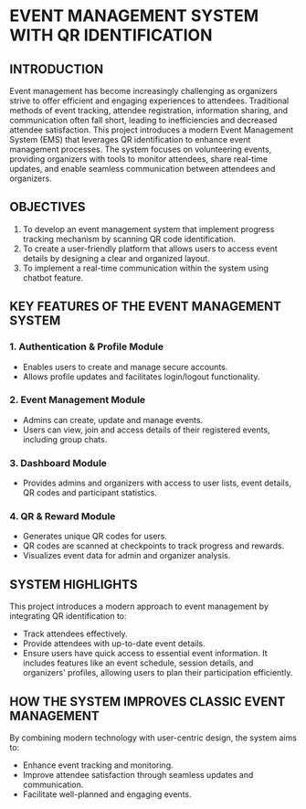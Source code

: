 # **EVENT MANAGEMENT SYSTEM WITH QR IDENTIFICATION**


## INTRODUCTION
Event management has become increasingly challenging as organizers strive to offer efficient and engaging experiences to attendees.
Traditional methods of event tracking, attendee registration, information sharing, and communication often fall short, leading to inefficiencies and decreased attendee satisfaction.
This project introduces a modern Event Management System (EMS) that leverages QR identification to enhance event management processes.
The system focuses on volunteering events, providing organizers with tools to monitor attendees, share real-time updates, and enable seamless communication between attendees and organizers.

## OBJECTIVES
1. To develop an event management system that implement progress tracking mechanism by scanning QR code identification.
2. To create a user-friendly platform that allows users to access event details by designing a clear and organized layout.
3. To implement a real-time communication within the system using chatbot feature.

## KEY FEATURES OF THE EVENT MANAGEMENT SYSTEM

### 1. Authentication & Profile Module
- Enables users to create and manage secure accounts.
- Allows profile updates and facilitates login/logout functionality.


### 2. Event Management Module
- Admins can create, update and manage events.
- Users can view, join and access details of their registered events, including group chats.


### 3. Dashboard Module
- Provides admins and organizers with access to user lists, event details, QR codes and participant statistics.

### 4. QR & Reward Module
- Generates unique QR codes for users.
- QR codes are scanned at checkpoints to track progress and rewards.
- Visualizes event data for admin and organizer analysis.

## SYSTEM HIGHLIGHTS

This project introduces a modern approach to event management by integrating QR identification to:
- Track attendees effectively.
- Provide attendees with up-to-date event details.
- Ensure users have quick access to essential event information. It includes features like an event schedule, session details, and organizers' profiles, allowing users to plan their participation efficiently.

## HOW THE SYSTEM IMPROVES CLASSIC EVENT MANAGEMENT

By combining modern technology with user-centric design, the system aims to:
- Enhance event tracking and monitoring.
- Improve attendee satisfaction through seamless updates and communication.
- Facilitate well-planned and engaging events.

